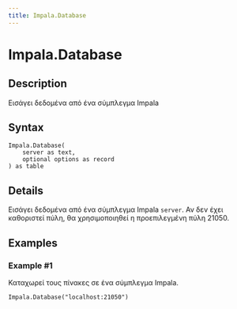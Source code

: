 ```yaml
---
title: Impala.Database
---
```


# Impala.Database


## Description

Εισάγει δεδομένα από ένα σύμπλεγμα Impala


## Syntax

```powerquery
Impala.Database(
    server as text,
    optional options as record
) as table
```


## Details

Εισάγει δεδομένα από ένα σύμπλεγμα Impala <code>server</code>. Αν δεν έχει καθοριστεί πύλη, θα χρησιμοποιηθεί η προεπιλεγμένη πύλη 21050.


## Examples

### Example #1 
Καταχωρεί τους πίνακες σε ένα σύμπλεγμα Impala.
```powerquery
Impala.Database("localhost:21050")
```



